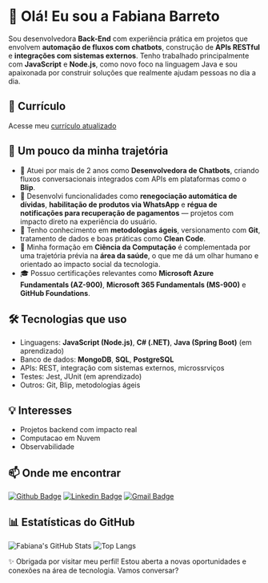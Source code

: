 # 👋 Olá! Eu sou a Fabiana Barreto

Sou desenvolvedora **Back-End** com experiência prática em projetos que envolvem **automação de fluxos com chatbots**, construção de **APIs RESTful** e **integrações com sistemas externos**. Tenho trabalhado principalmente com **JavaScript** e **Node.js**, como novo foco na linguagem Java e sou apaixonada por construir soluções que realmente ajudam pessoas no dia a dia.

## 📄 Currículo

Acesse meu [currículo atualizado](https://fabifelicia.github.io)  

## 🚀 Um pouco da minha trajetória

- 💬 Atuei por mais de 2 anos como **Desenvolvedora de Chatbots**, criando fluxos conversacionais integrados com APIs em plataformas como o **Blip**.
- 🔄 Desenvolvi funcionalidades como **renegociação automática de dívidas**, **habilitação de produtos via WhatsApp** e **régua de notificações para recuperação de pagamentos** — projetos com impacto direto na experiência do usuário.
- 🧩 Tenho conhecimento em **metodologias ágeis**, versionamento com **Git**, tratamento de dados e boas práticas como **Clean Code**.
- 🏥 Minha formação em **Ciência da Computação** é complementada por uma trajetória prévia na **área da saúde**, o que me dá um olhar humano e orientado ao impacto social da tecnologia.
- 🎓 Possuo certificações relevantes como **Microsoft Azure Fundamentals (AZ-900)**, **Microsoft 365 Fundamentals (MS-900)** e **GitHub Foundations**.

## 🛠️ Tecnologias que uso

- Linguagens: **JavaScript (Node.js)**, **C# (.NET)**, **Java (Spring Boot)** (em aprendizado)
- Banco de dados: **MongoDB**, **SQL**, **PostgreSQL**
- APIs: REST, integração com sistemas externos, microssrviços
- Testes: Jest, JUnit (em aprendizado)
- Outros: Git, Blip, metodologias ágeis

## 💡 Interesses

- Projetos backend com impacto real
- Computacao em Nuvem
- Observabilidade

## 📫 Onde me encontrar

[![Github Badge](https://img.shields.io/badge/-Github-000?style=flat-square&logo=Github&logoColor=white&link=https://github.com/fabifelicia)](https://github.com/fabifelicia)
[![Linkedin Badge](https://img.shields.io/badge/-LinkedIn-blue?style=flat-square&logo=Linkedin&logoColor=white&link=www.linkedin.com/in/fabiana-barreto2)](www.linkedin.com/in/fabiana-barreto2)
[![Gmail Badge](https://img.shields.io/badge/-Gmail-c14438?style=flat-square&logo=Gmail&logoColor=white&link=mailto:fabianabarretomenezes@gmail.com)](mailto:fabianabarretomenezes@gmail.com)


## 📊 Estatísticas do GitHub
![Fabiana's GitHub Stats](https://github-readme-stats.vercel.app/api?username=fabifelicia&show_icons=true&theme=dark&layout=compact&hide=stars&hide_title=true&rank_icon=github)
![Top Langs](https://github-readme-stats.vercel.app/api/top-langs/?username=fabifelicia&theme=dark&&hide_progress=true)

✨ Obrigada por visitar meu perfil! Estou aberta a novas oportunidades e conexões na área de tecnologia. Vamos conversar?
